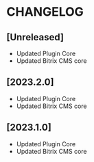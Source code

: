 # CHANGELOG

## [Unreleased]
- Updated Plugin Core
- Updated Bitrix CMS core

## [2023.2.0]
- Updated Plugin Core
- Updated Bitrix CMS core

## [2023.1.0]
- Updated Plugin Core
- Updated Bitrix CMS core